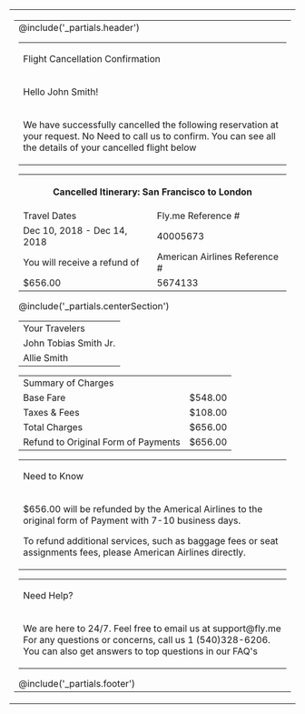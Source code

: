<table class="wrapper w-full bg-grey-light all-font-sans" cellpadding="0" cellspacing="0" lang="{{ $page->language ?? 'en' }}" role="presentation">
  <tr>
    <td class="sm-w-full py-48" align="center">
      <table class="w-600 sm-w-full" cellpadding="0" cellspacing="0" role="presentation">
        <tr>
          <td align="left" class="px-24">
            @include('_partials.header')
            <table class="w-full bg-white rounded-sm shadow" cellpadding="0" cellspacing="0" role="presentation">
              <tr>
                  <td><p class="pl-16 purple-color text-2xl font-semibold"> Flight Cancellation Confirmation</p></td>
              </tr>
              <tr>
                  <td><p class="pl-16 text-lg font-semibold mb-0 text-grey-darkest"> Hello John Smith!</p></td>
              </tr>
              <tr>
                  <td><p class="pl-16 pr-16 text-base grey-color"> We have successfully cancelled the following reservation at your request. No Need to call us to confirm. You can see all the details of your cancelled flight below</p></td>
              </tr>
            </table>
            <table class="w-full bg-white confirmation_numbers" cellpadding="0" cellspacing="0" role="presentation">
              <tbody class="grey_wrapper_table">
                <tr>
                  <th COLSPAN=2 class="pl-12">
                    <p class="purple-color text-left text-base font-semibold"> Cancelled Itinerary: San Francisco to London </p>
                  </th>
                </tr>
                <tr>
                  <td>
                    <span class="pl-16 m-0 text-sm font-semibold text-grey-darkest"> Travel Dates</span>
                  </td>
                  <td>
                    <span class="pr-16 m-0 text-sm font-semibold text-grey-darkest"> Fly.me Reference #</span>
                  </td>
                </tr>
                <tr>
                  <td class="pl-16 pt-8">
                    <span class="purple-color m-0 text-base"> Dec 10, 2018 - Dec 14, 2018</span>
                  </td>
                  <td class="pt-8 pr-16">
                    <span class="pr-16 m-0 purple-color m-0 text-base"> 40005673</span>
                  </td>
                </tr>
                <tr>
                  <td class="pl-16 pt-16 text-grey-darkest">
                    <span class="pr-8 m-0 text-sm font-semibold"> You will receive a refund of </span>
                  </td>
                  <td class="pt-16 text-grey-darkest">
                    <span class="pr-16 m-0 text-sm font-semibold"> American Airlines Reference # </span>
                  </td>
                </tr>
                <tr>
                  <td class="pl-16 pt-8 pb-16">
                    <span class="purple-color">$656.00</span>
                  </td>
                  <td class="pt-8 pb-16">
                    <span class="pr-16 m-0 purple-color">5674133</span>
                  </td>
                </tr>
              </tbody>
            </table>
           @include('_partials.centerSection')
            <!-- Your Traverler Started -->
            <table class="w-full bg-white confirmation_numbers pt-32 pb-32" cellpadding="0" cellspacing="0" role="presentation">
              <tbody class="grey_wrapper_table">
                <tr>
                  <td class="pt-12 pl-16 h-20 text-left text-xl purple-color"> Your Travelers </td>
                </tr>
                <tr>
                  <td class="pt-12 pl-16 grey-color"> <span>John Tobias Smith Jr.</span></td>
                </tr>
                <tr>
                  <td class="pt-12 pb-16 pl-16 grey-color"> <span>Allie Smith</span> </td>
                </tr>
              </tbody>
            </table>
            <!-- Your Traverler Ended -->
            <!-- Summary of Charges Started -->
            <table class="w-full bg-white confirmation_numbers pb-32" cellpadding="0" cellspacing="0" role="presentation">
              <tbody class="grey_wrapper_table">
                <tr>
                  <td class="pt-12 pb-12 pl-16 m-0 leading-20 h-20 text-left text-xl purple-color"> Summary of Charges </td>
                </tr>
                <tr class="flex justify-between">
                  <td>
                    <span class="pl-16 m-0 h-14 text-left text-sm grey-color">Base Fare</span>
                  </td>
                  <td>
                    <span class="m-0 pr-16 h-14 text-right text-sm grey-color">$548.00</span>
                  </td>
                </tr>
                <tr class="pl-16 flex justify-between">
                  <td>
                    <span class="m-0 h-14 text-left text-sm grey-color">Taxes & Fees</span>
                  </td>
                  <td>
                    <span class="m-0 h-14 pr-16 text-right text-sm grey-color">$108.00</span>
                  </td>
                </tr>
                <tr class="pl-16 flex justify-between pt-20">
                  <td>
                    <span class="m-0 h-14 text-left text-sm grey-color">Total Charges</span>
                  </td>
                  <td> <span class="m-0 h-14 pr-16 text-right text-sm grey-color">$656.00</span></td>
                </tr>
                <tr class="pl-16 mb-16 flex justify-between">
                  <td> <span class="m-0 h-14 font-bold text-left text-sm grey-color">Refund to Original Form of Payments</span></td>
                  <td> <span class="m-0 h-14 pr-16 font-bold text-right text-sm grey-color">$656.00</span> </td>
                </tr>
              </tbody>
            </table>
            <!-- Summary of Charges Ended -->
            <table class="w-full pt-24 bg-white rounded-sm shadow" cellpadding="0" cellspacing="0" role="presentation">
              <tr>
                <td class="px-24">
                  <p class="text-lg font-bold purple-color"> Need to Know</p>
                </td>
              </tr>
              <tr>
                <td class="pl-24 pr-24 grey-color">
                  <p class="m-0 text-left text-base all-text-justify"> $656.00 will be refunded by the Americal Airlines to the original form of Payment with 7-10 business days.</p>
                  <p class="pt-8 text-left text-base all-text-justify"> To refund additional services,  such as baggage fees or seat assignments fees, please American Airlines directly.</p>
                </td>
              </tr>
            </table>
            <table class="w-full pb-20 bg-white rounded-sm shadow" cellpadding="0" cellspacing="0" role="presentation">
              <tr>
                <td class="pl-24">
                  <p class="purple-color text-lg font-bold mb-0"> Need Help? </p>
                </td>
              </tr>
              <tr>
                <td class="pl-24 pr-24 grey-color">
                  <p class="text-left text-base all-text-justify"> We are here to 24/7. Feel free to email us at <span class="footer_link_color">support@fly.me</span> For any questions or concerns, call us 1 (540)328-6206. You can also get answers to top questions in our <span class="footer_link_color"> FAQ's </span></p>
                </td>
              </tr>
            </table>
            <!-- Footer -->
            @include('_partials.footer')
          </td>
        </tr>
      </table>
    </td>
  </tr>
</table>